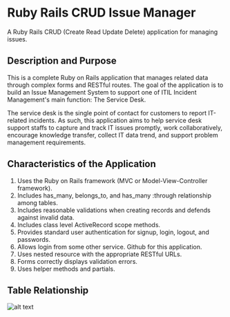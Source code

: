 # Ruby Rails CRUD Issue Manager
A Ruby Rails CRUD (Create Read Update Delete) application for managing issues.

## Description and Purpose
This is a complete Ruby on Rails application that manages related data through complex forms and RESTful routes. The goal of the application is to build an Issue Management System to support one of ITIL Incident Management's main function: The Service Desk. 

The service desk is the single point of contact for customers to report IT-related incidents. As such, this application aims to help service desk support staffs to capture and track IT issues promptly, work collaboratively, encourage knowledge transfer, collect IT  data trend, and support problem management requirements.

## Characteristics of the Application
1. Uses the Ruby on Rails framework (MVC or Model-View-Controller framework).
2. Includes has_many, belongs_to, and has_many :through relationship among tables.
3. Includes reasonable validations when creating records and defends against invalid data.
4. Includes class level ActiveRecord scope methods.
5. Provides standard user authentication for signup, login, logout, and passwords. 
6. Allows login from some other service. Github for this application.
7. Uses nested resource with the appropriate RESTful URLs. 
8. Forms correctly displays validation errors. 
9. Uses helper methods and partials. 

## Table Relationship
![alt text](https://drive.google.com/open?id=1DcYDJ9ynw8ujlpOo7TZuIcR1fwe7ojNa "Model and Table Relationship")

